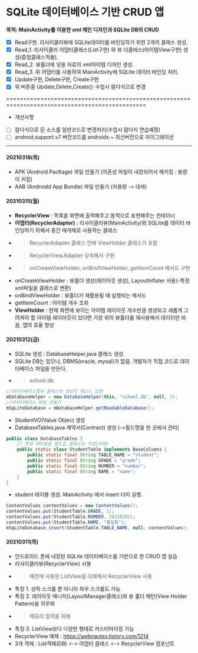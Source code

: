 # SQLite 데이터베이스 기반 CRUD 앱

**목적: MainActivity를 이용한 xml 메인 디자인과 SQLite DB의 CRUD**
- [X] Read구현. 리사이클러뷰에 SQLite데이터를 바인딩하기 위한 2개의 클래스 생성.
- [X] Read_1. 리사이클러 어댑터클래스(List구현) 와 뷰 더클래스(아이템View구현) 생성(중첩클래스적용).
- [X] Read_2. 뷰홀더에 넣을 자료의 xml아이템 디자인 생성.
- [X] Read_3. 위 어댑터를 사용하여 MainActivity에 SQLite 데이터 바인딩 처리.
- [X] Update구현, Delete구현, Create구현
- [X] 위 버튼중 Update,Delete,Create는 수업시 람다식으로 변경

===============================================================================================
- 개선사항
- [ ] 람다식으로 된 소스를 일반코드로 변경처리(수업시 람다식 연습예정)
- [ ] android.support.v7 버전코드를 androidx.~ 최신버전으로 마이그레이션
-----------------------------------------------------------------------------------------------

#### 20210318(목)
- APK (Android PacKage) 파일 만들기 (의존성 파일이 내장되어서 패키징 : 용량이 커짐)
- AAB (Androidd App Bundle) 파일 만들기 (저용량 -> 대세)

#### 20210315(월)
- **RecyclerView** : 목록을 화면에 출력해주고 동적으로 표현해주는 컨테이너
- **어댑터(RecyclerAdapter)** : 리사이클러뷰(MainActivity)와 SQLite를 데이터 바인딩하기 위해서 중간 매개체로 사용하는 클래스
- > RecyclerAdapter 클래스 안에 ViewHolder 클래스가 포함
- > RecyclerView.Adapter 상속해서 구현
- > onCreateViewHolder, onBindViewHolder, getItemCount 메서드 구현
- onCreateViewHolder : 뷰홀더 생성(레이아웃 생성), LayoutInflater 사용(-특정 xml파일을 클래스로 변환)
- onBindViewHolder : 뷰홀더가 재활용될 때 실행되는 메서드
- getItemCount : 아이템 개수 조회
- **ViewHolder** : 현재 화면에 보이는 아이템 레이아웃 개수만큼 생성되고 새롭게 그려져야 할 아이템 레이아웃이 있다면 가장 위의 뷰홀더를 재사용해서 데이터만 바꿈, 앱의 효율 향상


#### 20210312(금)
- SQLite 생성 : DatabaseHelper.java 클래스 생성.
- SQLite DB는 있으나, DBMS(oracle, mysql)가 없음. 개발자가 직접 코드로 데이터베이스 파일을 만든다.
- > school.db

```java
//데이터베이스헬퍼 클래스의 생성자 메소드 실행
mDatabaseHelper = new DatabaseHelper(this, "school.db", null, 1);
//데이터베이스 파일 만들기
mSqLiteDatabase = mDatabaseHelper.getReadableDatabase();
```

- StudentVO(Value Objec) 생성
- DatabaseTables.java 계약서(Contract) 생성 (->필드명을 한 곳에서 관리)

```java
public class DatabaseTables {
    // 학생 테이블용 필드값 클래스로 지정(아래)
    public static class StudentTable implements BaseColumns {
        public static final String TABLE_NAME = "student";
        public static final String GRADE = "grade";
        public static final String NUMBER = "number";
        public static final String NAME = "name";
    }
}
```

- student 테이블 생성.  MainActivity 에서 insert 더미 실행.

```java
ContentValues contentValues = new ContentValues();
contentValues.put(StudentTable.GRADE, 1);
contentValues.put(StudentTable.NUMBER, 20210102);
contentValues.put(StudentTable.NAME, "홍길동");
mSqLiteDatabase.insert(StudentTable.TABLE_NAME, null, contentValues);
```

#### 20210311(목)
- 안드로이드 폰에 내장된 SQLite 데이터베이스를 기반으로 한 CRUD 앱 실습
- 리사이클러뷰(RecyclerView) 사용
- > 예전에 사용된 ListView를 대체해서 RecyclerView 사용
- 특징 1. 상하 스크롤 뿐 아니라 좌우 스크롤도 가능
- 특징 2. 레이아웃 매니저(LayoutManager클래스)와 뷰 홀더 패턴(View Holder Pattern)을 의무화
- > 메모리 절약을 위해
- 특징 3. ListView보다 다양한 형태로 커스터마이징 가능
- RecyclerView 예제 : https://webnautes.tistory.com/1214
- 3개 객체 : List객체(DB) <-> 어댑터 클래스 <-> RecyclerView 컴포넌트
